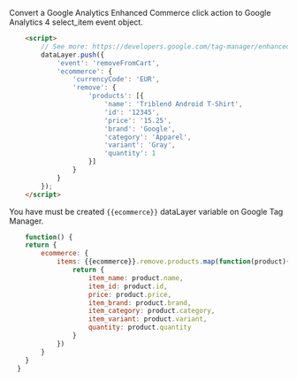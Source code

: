 Convert a Google Analytics Enhanced Commerce click action to Google Analytics 4 select_item event object.

```html
    <script>
        // See more: https://developers.google.com/tag-manager/enhanced-ecommerce?hl=pt_br#cart
        dataLayer.push({
            'event': 'removeFromCart',
            'ecommerce': {
                'currencyCode': 'EUR',
                'remove': {
                    'products': [{
                        'name': 'Triblend Android T-Shirt',
                        'id': '12345',
                        'price': '15.25',
                        'brand': 'Google',
                        'category': 'Apparel',
                        'variant': 'Gray',
                        'quantity': 1
                    }]
                }
            }
        });
    </script>
```

You have must be created `{{ecommerce}}` dataLayer variable on Google Tag Manager.

```javascript
    function() {
    return {
        ecommerce: {
            items: {{ecommerce}}.remove.products.map(function(product){
                return {
                    item_name: product.name,    
                    item_id: product.id,
                    price: product.price,
                    item_brand: product.brand,
                    item_category: product.category,
                    item_variant: product.variant,
                    quantity: product.quantity
                }
            })
        }
    }
  }
```
